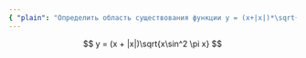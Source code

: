 ```yaml
---
{ "plain": "Определить область существования функции y = (x+|x|)*\sqrt{x*sin^2(pi*x)}." }
---
```


$$ y = (x + |x|)\sqrt{x\sin^2 \pi x} $$